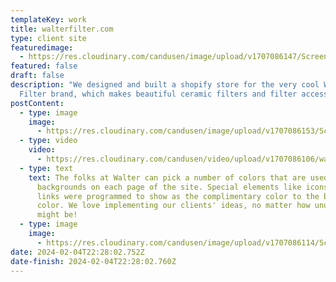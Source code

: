 ```yaml
---
templateKey: work
title: walterfilter.com
type: client site
featuredimage:
  - https://res.cloudinary.com/candusen/image/upload/v1707086147/Screen_Shot_2022_05_07_at_10_55_04_AM_b4a8feb3ec_nnvk4k.webp
featured: false
draft: false
description: "We designed and built a shopify store for the very cool Walter
  Filter brand, which makes beautiful ceramic filters and filter accessories. "
postContent:
  - type: image
    image:
      - https://res.cloudinary.com/candusen/image/upload/v1707086153/Screen_Shot_2022_05_07_at_10_55_16_AM_3773b3170a_eoxule.webp
  - type: video
    video:
      - https://res.cloudinary.com/candusen/video/upload/v1707086106/walterfilter_splash_scroll_prod_cart_09272db4e3_mcm3k3.mp4
  - type: text
    text: The folks at Walter can pick a number of colors that are used as random
      backgrounds on each page of the site. Special elements like icons and
      links were programmed to show as the complimentary color to the background
      color. We love implementing our clients' ideas, no matter how unusual they
      might be!
  - type: image
    image:
      - https://res.cloudinary.com/candusen/image/upload/v1707086114/Screen_Shot_2022_05_07_at_10_55_40_AM_71b82cdc19_iqheig.webp
date: 2024-02-04T22:28:02.752Z
date-finish: 2024-02-04T22:28:02.760Z
---
```

